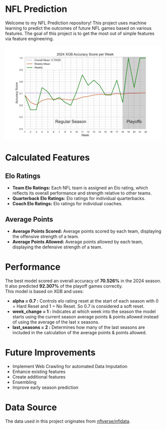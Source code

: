 # NFL Prediction
Welcome to my NFL Prediction repository! This project uses machine learning to predict the outcomes of future NFL games based on various features. The goal of this project is to get the most out of simple features via feature engineering.

![Model Performance](media/2024_XGB_Accuracy.jpg)

# Calculated Features
## Elo Ratings
+ **Team Elo Ratings:** Each NFL team is assigned an Elo rating, which reflects its overall performance and strength relative to other teams.
+ **Quarterback Elo Ratings:** Elo ratings for individual quarterbacks.
+ **Coach Elo Ratings:** Elo ratings for individual coaches.
## Average Points
+ **Average Points Scored:** Average points scored by each team, displaying the offensive strength of a team.
+ **Average Points Allowed:** Average points allowed by each team, displaying the defensive strength of a team.

# Performance
The best model scored an overall accuracy of **70.526%** in the 2024 season.\
It also predicted **92.307%** of the playoff games correctly.\
This model is based on XGB and uses:
+ **alpha = 0.7 :** Controls elo rating reset at the start of each season with 0 = Hard Reset and 1 = No Reset. So 0.7 is considered a soft reset.
+ **week_change = 1 :** Indicates at which week into the season the model starts using the current season average points & points allowed instead of using the average of the last x seasons.
+ **last_seasons = 2 :** Determines how many of the last seasons are included in the calculation of the average points & points allowed.

# Future Improvements
+ Implement Web Crawling for automated Data Imputation
+ Enhance existing features
+ Create additional features
+ Ensembling
+ Improve early season prediction

# Data Source
The data used in this project originates from [nflverse/nfldata](https://github.com/nflverse/nfldata).
